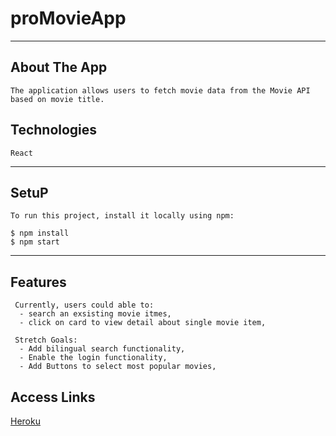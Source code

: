   # proMovieApp
  * * * *
  
  ## About The App
  
    The application allows users to fetch movie data from the Movie API based on movie title. 
  
  ## Technologies

    React
  
  * * * * 
  ## SetuP

    To run this project, install it locally using npm:
    
    $ npm install
    $ npm start
    
  * * * *
  ## Features

     Currently, users could able to:
      - search an exsisting movie itmes,
      - click on card to view detail about single movie item,
   
     Stretch Goals:
      - Add bilingual search functionality,
      - Enable the login functionality,
      - Add Buttons to select most popular movies,
   
  
   ## Access Links
   [Heroku](https://promovieapp.herokuapp.com/)
      
      
  




